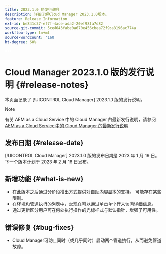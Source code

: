 ```yaml
---
title: 2023.1.0 的发行说明
description: 详细了解Cloud Manager 2023.1.0版本。
feature: Release Information
exl-id: be841c37-ef7f-4ace-ada2-20ef98fa7d82
source-git-commit: 5ced643fabe0a670e456cbea72f9da8196ac774a
workflow-type: tm+mt
source-wordcount: '160'
ht-degree: 60%

---
```


# Cloud Manager 2023.1.0 版的发行说明 {#release-notes}

本页面记录了 [!UICONTROL Cloud Manager] 2023.1.0 版的发行说明。

>[!NOTE]
>
>有关 AEM as a Cloud Service 中的 Cloud Manager 的最新发行说明，请参阅 [AEM as a Cloud Service 中的 Cloud Manager 的最新发行说明](https://experienceleague.adobe.com/zh-hans/docs/experience-manager-cloud-service/content/release-notes/cloud-manager/current)

## 发布日期 {#release-date}

[!UICONTROL Cloud Manager] 2023.1.0 版的发布日期是 2023 年 1 月 19 日。下一个版本计划于 2023 年 2 月 16 日发布。

## 新增功能 {#what-is-new}

* 在此版本之后通过分阶段推出方式提供对[自助内容副本](/help/using/content-copy.md)的支持。 可能存在某些限制。
* 在环境和管道执行的列表中，您现在可以通过单击单个行来访问详细信息。
* 通过更新区分用户可在何处执行操作的光标样式与默认指针，增强了可用性。

## 错误修复 {#bug-fixes}

* Cloud Manager可防止同时（或几乎同时）启动两个管道执行，从而避免管道故障。
